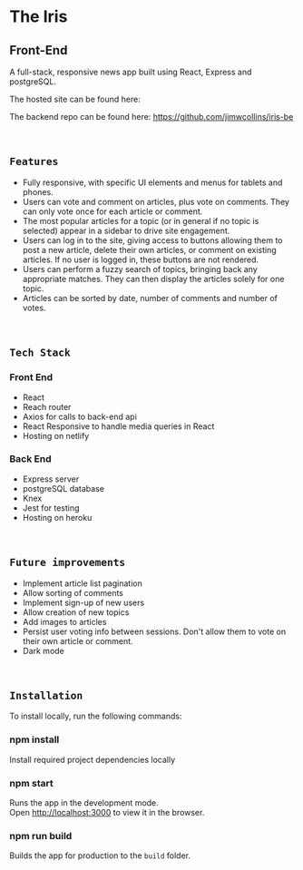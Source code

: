 # The Iris

## Front-End

A full-stack, responsive news app built using React, Express and postgreSQL.

The hosted site can be found here: <to come>

The backend repo can be found here: https://github.com/jimwcollins/iris-be

&nbsp;

## `Features`

- Fully responsive, with specific UI elements and menus for tablets and phones.
- Users can vote and comment on articles, plus vote on comments. They can only vote once for each article or comment.
- The most popular articles for a topic (or in general if no topic is selected) appear in a sidebar to drive site engagement.
- Users can log in to the site, giving access to buttons allowing them to post a new article, delete their own articles, or comment on existing articles. If no user is logged in, these buttons are not rendered.
- Users can perform a fuzzy search of topics, bringing back any appropriate matches. They can then display the articles solely for one topic.
- Articles can be sorted by date, number of comments and number of votes.

&nbsp;

## `Tech Stack`

### Front End

- React
- Reach router
- Axios for calls to back-end api
- React Responsive to handle media queries in React
- Hosting on netlify

### Back End

- Express server
- postgreSQL database
- Knex
- Jest for testing
- Hosting on heroku

&nbsp;

## `Future improvements`

- Implement article list pagination
- Allow sorting of comments
- Implement sign-up of new users
- Allow creation of new topics
- Add images to articles
- Persist user voting info between sessions. Don't allow them to vote on their own article or comment.
- Dark mode

&nbsp;

## `Installation`

To install locally, run the following commands:

### npm install

Install required project dependencies locally

### npm start

Runs the app in the development mode.\
Open [http://localhost:3000](http://localhost:3000) to view it in the browser.

### npm run build

Builds the app for production to the `build` folder.
